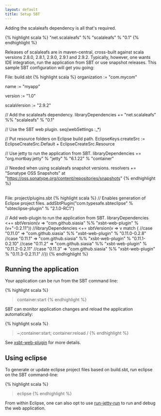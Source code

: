 ```yaml
---
layout: default
title: Setup SBT
---
```


Adding the scalaleafs dependency is all that's required.

{% highlight scala %}
"net.scalaleafs" %% "scalaleafs" % "0.1"
{% endhighlight %}

Releases of scalaleafs are in maven-central, cross-built against scala versions 2.8.0, 2.8.1, 2.9.0, 2.9.1 and 2.9.2. Typically, however, one wants IDE integration, run the application from SBT or use snapshot releases. This sample SBT configuration will get you going:

<label>File: build.sbt</label>
{% highlight scala %}
organization := "com.mycom"

name := "myapp"

version := "1.0"

scalaVersion := "2.9.2"

// Add the scalaleafs dependency.
libraryDependencies += "net.scalaleafs" %% "scalaleafs" % "0.1"

// Use the SBT web plugin.
seq(webSettings :_*)

// Put resource folders on Eclipse build path.
EclipseKeys.createSrc := EclipseCreateSrc.Default + EclipseCreateSrc.Resource

// Use jetty to run the application from SBT.
libraryDependencies += "org.mortbay.jetty" % "jetty" % "6.1.22" % "container"

// Needed when using scalaleafs snapshot versions. 
resolvers += "Sonatype OSS Snapshots" at "https://oss.sonatype.org/content/repositories/snapshots"
{% endhighlight %}

<br/>
<label>File: project/plugins.sbt</label>
{% highlight scala %}
// Enables generation of Eclipse project files.
addSbtPlugin("com.typesafe.sbteclipse" % "sbteclipse-plugin" % "2.1.0-RC1")

// Add web-plugin to run the application from SBT.
libraryDependencies <+= sbtVersion(v => "com.github.siasia" %% "xsbt-web-plugin" % (v+"-0.2.11"))
//libraryDependencies <+= sbtVersion(v => v match {
//case "0.11.0" => "com.github.siasia" %% "xsbt-web-plugin" % "0.11.0-0.2.8"
//case "0.11.1" => "com.github.siasia" %% "xsbt-web-plugin" % "0.11.1-0.2.10"
//case "0.11.2" => "com.github.siasia" %% "xsbt-web-plugin" % "0.11.2-0.2.11"
//case "0.11.3" => "com.github.siasia" %% "xsbt-web-plugin" % "0.11.3-0.2.11.1"
//})
{% endhighlight %}

## Running the application

Your application can be run from the SBT command line:

{% highlight scala %}
> container:start
{% endhighlight %}

SBT can monitor application changes and reload the application automatically:

{% highlight scala %}
> ~;container:start; container:reload /
{% endhighlight %}

See [xsbt-web-plugin](https://github.com/siasia/xsbt-web-plugin/wiki) for more details.

## Using eclipse

To generate or update eclipse project files based on build.sbt, run eclipse on the SBT command-line:

{% highlight scala %}
> eclipse
{% endhighlight %}

From within Eclipse, one can also opt to use [run-jetty-run](http://code.google.com/p/run-jetty-run/) to run and debug the web application.